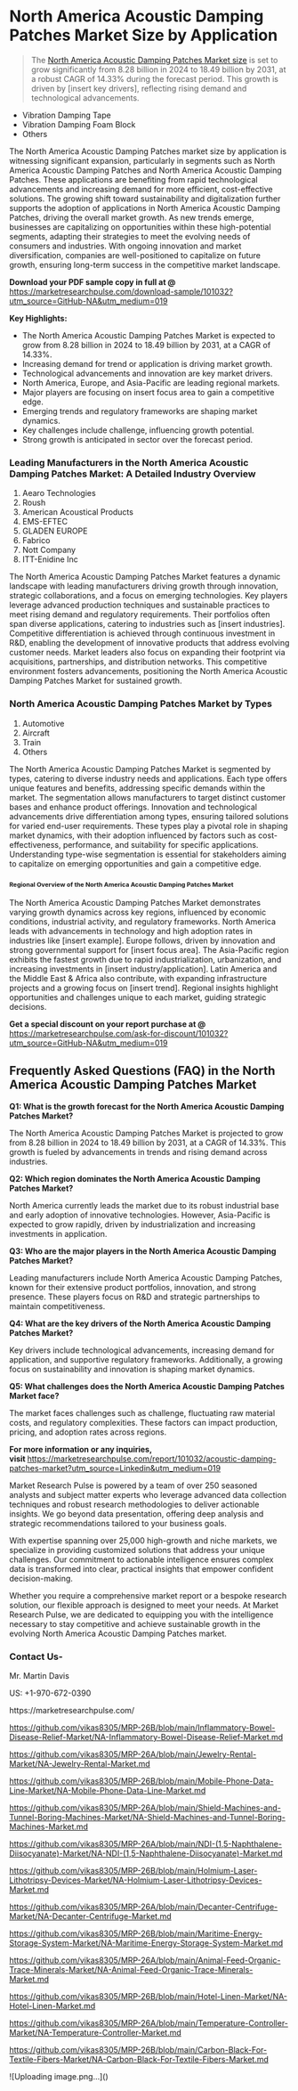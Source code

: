 
<h1>North America Acoustic Damping Patches Market&nbsp;Size by Application</h1><blockquote><p>The <a href="https://marketresearchpulse.com/download-sample/101032?utm_source=GitHub-NA&amp;utm_medium=019">North America Acoustic Damping Patches Market size</a> is set to grow significantly from 8.28 billion in 2024 to 18.49 billion by 2031, at a robust CAGR of 14.33% during the forecast period. This growth is driven by [insert key drivers], reflecting rising demand and technological advancements.</p></blockquote><ul><li>Vibration Damping Tape<li> Vibration Damping Foam Block<li> Others</li></ul><p>The North America Acoustic Damping Patches market size by application is witnessing significant expansion, particularly in segments such as North America Acoustic Damping Patches and North America Acoustic Damping Patches. These applications are benefiting from rapid technological advancements and increasing demand for more efficient, cost-effective solutions. The growing shift toward sustainability and digitalization further supports the adoption of applications in North America Acoustic Damping Patches, driving the overall market growth. As new trends emerge, businesses are capitalizing on opportunities within these high-potential segments, adapting their strategies to meet the evolving needs of consumers and industries. With ongoing innovation and market diversification, companies are well-positioned to capitalize on future growth, ensuring long-term success in the competitive market landscape.</p><p><strong>Download your PDF sample copy in full at @ </strong><a href="https://marketresearchpulse.com/download-sample/101032?utm_source=GitHub-NA&amp;utm_medium=019">https://marketresearchpulse.com/download-sample/101032?utm_source=GitHub-NA&amp;utm_medium=019</a></p><p><strong>Key Highlights: </strong></p><ul><li>The North America Acoustic Damping Patches Market is expected to grow from 8.28 billion in 2024 to 18.49 billion by 2031, at a CAGR of 14.33%.</li><li>Increasing demand for trend or application is driving market growth.</li><li>Technological advancements and innovation are key market drivers.</li><li>North America, Europe, and Asia-Pacific are leading regional markets.</li><li>Major players are focusing on insert focus area to gain a competitive edge.</li><li>Emerging trends and regulatory frameworks are shaping market dynamics.</li><li>Key challenges include challenge, influencing growth potential.</li><li>Strong growth is anticipated in sector over the forecast period.</li></ul><h3>Leading Manufacturers in the North America Acoustic Damping Patches Market: A Detailed Industry Overview</h3><ol><li>Aearo Technologies</li><li>Roush</li><li>American Acoustical Products</li><li>EMS-EFTEC</li><li>GLADEN EUROPE</li><li>Fabrico</li><li>Nott Company</li><li>ITT-Enidine Inc</li></ol><div class="flex max-w-full flex-col flex-grow"><div class="min-h-8 text-message flex w-full flex-col items-end gap-2 whitespace-normal break-words [.text-message+&amp;]:mt-5" dir="auto" data-message-author-role="assistant" data-message-id="fd8432e4-4910-450d-b182-61b7bfb0a01f" data-message-model-slug="gpt-4o"><div class="flex w-full flex-col gap-1 empty:hidden first:pt-[3px]"><div class="markdown prose w-full break-words dark:prose-invert light"><p>The North America Acoustic Damping Patches Market features a dynamic landscape with leading manufacturers driving growth through innovation, strategic collaborations, and a focus on emerging technologies. Key players leverage advanced production techniques and sustainable practices to meet rising demand and regulatory requirements. Their portfolios often span diverse applications, catering to industries such as [insert industries]. Competitive differentiation is achieved through continuous investment in R&amp;D, enabling the development of innovative products that address evolving customer needs. Market leaders also focus on expanding their footprint via acquisitions, partnerships, and distribution networks. This competitive environment fosters advancements, positioning the North America Acoustic Damping Patches Market for sustained growth.</p></div></div></div></div><h3>North America Acoustic Damping Patches Market by Types</h3><ol><li>Automotive<li> Aircraft<li> Train<li> Others</li></ol><div class="flex max-w-full flex-col flex-grow"><div class="min-h-8 text-message flex w-full flex-col items-end gap-2 whitespace-normal break-words [.text-message+&amp;]:mt-5" dir="auto" data-message-author-role="assistant" data-message-id="084470be-0bb7-4664-bddf-5156b4f41249" data-message-model-slug="gpt-4o-mini"><div class="flex w-full flex-col gap-1 empty:hidden first:pt-[3px]"><div class="markdown prose w-full break-words dark:prose-invert light"><p>The North America Acoustic Damping Patches Market is segmented by types, catering to diverse industry needs and applications. Each type offers unique features and benefits, addressing specific demands within the market. The segmentation allows manufacturers to target distinct customer bases and enhance product offerings. Innovation and technological advancements drive differentiation among types, ensuring tailored solutions for varied end-user requirements. These types play a pivotal role in shaping market dynamics, with their adoption influenced by factors such as cost-effectiveness, performance, and suitability for specific applications. Understanding type-wise segmentation is essential for stakeholders aiming to capitalize on emerging opportunities and gain a competitive edge.</p></div></div></div></div><h3><span style="font-size: 11px;">Regional Overview of the North America Acoustic Damping Patches Market</span></h3><div class="flex max-w-full flex-col flex-grow"><div class="min-h-8 text-message flex w-full flex-col items-end gap-2 whitespace-normal break-words [.text-message+&amp;]:mt-5" dir="auto" data-message-author-role="assistant" data-message-id="e9038762-ce64-4e30-91c9-9bd413514231" data-message-model-slug="gpt-4o-mini"><div class="flex w-full flex-col gap-1 empty:hidden first:pt-[3px]"><div class="markdown prose w-full break-words dark:prose-invert light"><p>The North America Acoustic Damping Patches Market demonstrates varying growth dynamics across key regions, influenced by economic conditions, industrial activity, and regulatory frameworks. North America leads with advancements in technology and high adoption rates in industries like [insert example]. Europe follows, driven by innovation and strong governmental support for [insert focus area]. The Asia-Pacific region exhibits the fastest growth due to rapid industrialization, urbanization, and increasing investments in [insert industry/application]. Latin America and the Middle East &amp; Africa also contribute, with expanding infrastructure projects and a growing focus on [insert trend]. Regional insights highlight opportunities and challenges unique to each market, guiding strategic decisions.</p></div></div></div></div><p><strong>Get a special discount on your report purchase at @ </strong><a href="https://marketresearchpulse.com/ask-for-discount/101032?utm_source=GitHub-NA&amp;utm_medium=019">https://marketresearchpulse.com/ask-for-discount/101032?utm_source=GitHub-NA&amp;utm_medium=019</a></p><h2>Frequently Asked Questions (FAQ) in the North America Acoustic Damping Patches Market</h2><p><strong>Q1: What is the growth forecast for the North America Acoustic Damping Patches Market?</strong></p><p>The North America Acoustic Damping Patches Market is projected to grow from 8.28 billion in 2024 to 18.49 billion by 2031, at a CAGR of 14.33%. This growth is fueled by advancements in trends and rising demand across industries.</p><p><strong>Q2: Which region dominates the North America Acoustic Damping Patches Market?</strong></p><p>North America currently leads the market due to its robust industrial base and early adoption of innovative technologies. However, Asia-Pacific is expected to grow rapidly, driven by industrialization and increasing investments in application.</p><p><strong>Q3: Who are the major players in the North America Acoustic Damping Patches Market?</strong></p><p>Leading manufacturers include North America Acoustic Damping Patches, known for their extensive product portfolios, innovation, and strong presence. These players focus on R&amp;D and strategic partnerships to maintain competitiveness.</p><p><strong>Q4: What are the key drivers of the North America Acoustic Damping Patches Market?</strong></p><p>Key drivers include technological advancements, increasing demand for application, and supportive regulatory frameworks. Additionally, a growing focus on sustainability and innovation is shaping market dynamics.</p><p><strong>Q5: What challenges does the North America Acoustic Damping Patches Market face?</strong></p><p>The market faces challenges such as challenge, fluctuating raw material costs, and regulatory complexities. These factors can impact production, pricing, and adoption rates across regions.</p><p><strong>For more information or any inquiries, visit&nbsp;</strong><a href="https://marketresearchpulse.com/report/101032/acoustic-damping-patches-market?utm_source=Linkedin&utm_medium=019">https://marketresearchpulse.com/report/101032/acoustic-damping-patches-market?utm_source=Linkedin&utm_medium=019</a></p><p>Market Research Pulse is powered by a team of over 250 seasoned analysts and subject matter experts who leverage advanced data collection techniques and robust research methodologies to deliver actionable insights. We go beyond data presentation, offering deep analysis and strategic recommendations tailored to your business goals.</p><p>With expertise spanning over 25,000 high-growth and niche markets, we specialize in providing customized solutions that address your unique challenges. Our commitment to actionable intelligence ensures complex data is transformed into clear, practical insights that empower confident decision-making.</p><p>Whether you require a comprehensive market report or a bespoke research solution, our flexible approach is designed to meet your needs. At Market Research Pulse, we are dedicated to equipping you with the intelligence necessary to stay competitive and achieve sustainable growth in the evolving North America Acoustic Damping Patches market.</p><h3><strong>Contact Us-</strong></h3><p>Mr. Martin Davis</p><p>US: +1-970-672-0390</p><p>https://marketresearchpulse.com/</p><p><a href="https://github.com/vikas8305/MRP-26B/blob/main/Inflammatory-Bowel-Disease-Relief-Market/NA-Inflammatory-Bowel-Disease-Relief-Market.md">https://github.com/vikas8305/MRP-26B/blob/main/Inflammatory-Bowel-Disease-Relief-Market/NA-Inflammatory-Bowel-Disease-Relief-Market.md</a></p><p><a href="https://github.com/vikas8305/MRP-26A/blob/main/Jewelry-Rental-Market/NA-Jewelry-Rental-Market.md">https://github.com/vikas8305/MRP-26A/blob/main/Jewelry-Rental-Market/NA-Jewelry-Rental-Market.md</a></p><p><a href="https://github.com/vikas8305/MRP-26B/blob/main/Mobile-Phone-Data-Line-Market/NA-Mobile-Phone-Data-Line-Market.md">https://github.com/vikas8305/MRP-26B/blob/main/Mobile-Phone-Data-Line-Market/NA-Mobile-Phone-Data-Line-Market.md</a></p><p><a href="https://github.com/vikas8305/MRP-26A/blob/main/Shield-Machines-and-Tunnel-Boring-Machines-Market/NA-Shield-Machines-and-Tunnel-Boring-Machines-Market.md">https://github.com/vikas8305/MRP-26A/blob/main/Shield-Machines-and-Tunnel-Boring-Machines-Market/NA-Shield-Machines-and-Tunnel-Boring-Machines-Market.md</a></p><p><a href="https://github.com/vikas8305/MRP-26A/blob/main/NDI-(1,5-Naphthalene-Diisocyanate)-Market/NA-NDI-(1,5-Naphthalene-Diisocyanate)-Market.md">https://github.com/vikas8305/MRP-26A/blob/main/NDI-(1,5-Naphthalene-Diisocyanate)-Market/NA-NDI-(1,5-Naphthalene-Diisocyanate)-Market.md</a></p><p><a href="https://github.com/vikas8305/MRP-26B/blob/main/Holmium-Laser-Lithotripsy-Devices-Market/NA-Holmium-Laser-Lithotripsy-Devices-Market.md">https://github.com/vikas8305/MRP-26B/blob/main/Holmium-Laser-Lithotripsy-Devices-Market/NA-Holmium-Laser-Lithotripsy-Devices-Market.md</a></p><p><a href="https://github.com/vikas8305/MRP-26A/blob/main/Decanter-Centrifuge-Market/NA-Decanter-Centrifuge-Market.md">https://github.com/vikas8305/MRP-26A/blob/main/Decanter-Centrifuge-Market/NA-Decanter-Centrifuge-Market.md</a></p><p><a href="https://github.com/vikas8305/MRP-26B/blob/main/Maritime-Energy-Storage-System-Market/NA-Maritime-Energy-Storage-System-Market.md">https://github.com/vikas8305/MRP-26B/blob/main/Maritime-Energy-Storage-System-Market/NA-Maritime-Energy-Storage-System-Market.md</a></p><p><a href="https://github.com/vikas8305/MRP-26A/blob/main/Animal-Feed-Organic-Trace-Minerals-Market/NA-Animal-Feed-Organic-Trace-Minerals-Market.md">https://github.com/vikas8305/MRP-26A/blob/main/Animal-Feed-Organic-Trace-Minerals-Market/NA-Animal-Feed-Organic-Trace-Minerals-Market.md</a></p><p><a href="https://github.com/vikas8305/MRP-26B/blob/main/Hotel-Linen-Market/NA-Hotel-Linen-Market.md">https://github.com/vikas8305/MRP-26B/blob/main/Hotel-Linen-Market/NA-Hotel-Linen-Market.md</a></p><p><a href="https://github.com/vikas8305/MRP-26A/blob/main/Temperature-Controller-Market/NA-Temperature-Controller-Market.md">https://github.com/vikas8305/MRP-26A/blob/main/Temperature-Controller-Market/NA-Temperature-Controller-Market.md</a></p><p><a href="https://github.com/vikas8305/MRP-26B/blob/main/Carbon-Black-For-Textile-Fibers-Market/NA-Carbon-Black-For-Textile-Fibers-Market.md">https://github.com/vikas8305/MRP-26B/blob/main/Carbon-Black-For-Textile-Fibers-Market/NA-Carbon-Black-For-Textile-Fibers-Market.md</a></p>
![Uploading image.png…]()
